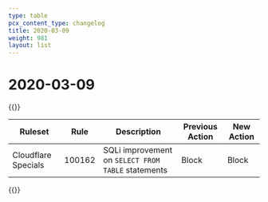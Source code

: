 ```yaml
---
type: table
pcx_content_type: changelog
title: 2020-03-09
weight: 981
layout: list
---
```


# 2020-03-09

{{<table-wrap>}}

<table style="width: 100%">
  <thead>
    <tr>
      <th>Ruleset</th>
      <th>Rule</th>
      <th>Description</th>
      <th>Previous Action</th>
      <th>New Action</th>
    </tr>
  </thead>
  <tbody>
    <tr>
      <td>Cloudflare Specials</td>
      <td>100162</td>
      <td>SQLi improvement on <code>SELECT FROM TABLE</code> statements</td>
      <td>Block</td>
      <td>Block</td>
    </tr>
  </tbody>
</table>
{{</table-wrap>}}

